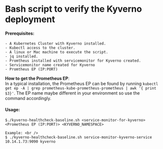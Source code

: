  # Bash script to verify the Kyverno deployment

#### Prerequisites:
    - A Kubernetes Cluster with Kyverno installed.
    - Kubectl access to the cluster.
    - A linux or Mac machine to execute the script.
    - jq installed. 
    - Promtheus installed with servicemonitor for Kyverno created. 
    - Servicemonitor name created for Kyverno
    - Promtheus EP (IP:PORT)

__How to get the Prometheus EP__: <br />
In a typical installation, the Prometheus EP can be found by running `kubectl get ep -A | grep prometheus-kube-prometheus-prometheus | awk '{ print $3}'`. The EP name maybe different in your environment so use the command accordingly. 

#### Usage: 
```
$./kyverno-healthcheck-baseline.sh <service-monitor-for-kyverno> <Prometheus EP (IP:PORT)> <KYVERNO_NAMESPACE>

Example: <br /> 
$ ./kyverno-healthcheck-baseline.sh service-monitor-kyverno-service 10.14.1.73:9090 kyverno
```
